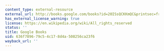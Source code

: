 ```yaml
---
content_type: external-resource
external_url: http://books.google.com/books?id=20ISsQCKKmQC&printsec=frontcover
has_external_license_warning: true
license: https://en.wikipedia.org/wiki/All_rights_reserved
status: ''
title: Google Books
uid: 636f7896-79c5-4c17-8d4a-508256ca23f6
wayback_url: ''
---
```

